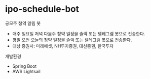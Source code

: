 # ipo-schedule-bot
공모주 청약 알림 봇

- 매주 일요일 저녁 다음주 청약 일정을 슬랙 또는 텔레그램 봇으로 전송한다.
- 평일 오전 오늘의 청약 일정을 슬랙 또는 텔레그램 봇으로 전송한다.
- 대상 증권사: 미래에셋, NH투자증권, 대신증권, 한국투자

 개발환경  
- Spring Boot
- AWS Lightsail

